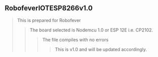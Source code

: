 ## RobofeverIOTESP8266v1.0
> This is prepared for Robofever 
>> The board selected is Nodemcu 1.0 or ESP 12E i.e. CP2102.
>>> The file compiles with no errors
>>>> This is v1.0 and will be updated accordingly.
